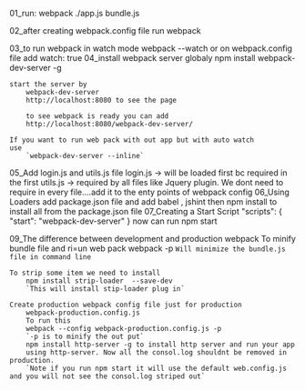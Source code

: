 01_run: webpack ./app.js bundle.js

02_after creating webpack.config file run webpack

03_to run webpack in watch mode
    webpack --watch
    or
    on webpack.config file add watch: true
04_install webpack server globaly 
    npm install webpack-dev-server -g

    start the server by 
        webpack-dev-server
        http://localhost:8080 to see the page

        to see webpack is ready you can add
        http://localhost:8080/webpack-dev-server/

    If you want to run web pack with out app but with auto watch
    use 
        `webpack-dev-server --inline`
05_Add login.js and utils.js file
    login.js  -> will be loaded first bc required in the first
     utils.js -> required by all files like Jquery plugin. We dont need to 
                 require in every file....add it to the enty points of webpack config
06_Using Loaders
    add package.json file and add babel , jshint
    then npm install to install all from the package.json file
07_Creating a Start Script 
     "scripts": {
        "start": "webpack-dev-server"
     }
     now can run npm start

09_The difference between development and production webpack
    To minify bundle file and ri=un web pack
        webpack -p     `Will minimize the bundle.js file in command line`

    To strip some item we need to install 
        npm install strip-loader  --save-dev
        `This will install stip-loader plug in`

    Create production webpack config file just for production
        webpack-production.config.js
        To run this
        webpack --config webpack-production.config.js -p
        `-p is to minify the out put`
        npm install http-server -g to install http server and run your app
        using http-server. Now all the consol.log shouldnt be removed in production.
        `Note if you run npm start it will use the default web.config.js and you will not see the consol.log striped out`